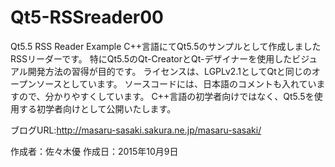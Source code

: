 # Qt5-RSSreader00
Qt5.5 RSS Reader Example
C++言語にてQt5.5のサンプルとして作成しましたRSSリーダーです。
特にQt5.5のQt-CreatorとQt-デザイナーを使用したビジュアル開発方法の習得が目的です。
ライセンスは、LGPLv2.1としてQtと同じのオープンソースとしています。
ソースコードには、日本語のコメントも入れていますので、分かりやすくしています。
C++言語の初学者向けではなく、Qt5.5を使用する初学者向けとして公開いたします。

ブログURL:http://masaru-sasaki.sakura.ne.jp/masaru-sasaki/

作成者：佐々木優
作成日：2015年10月9日
